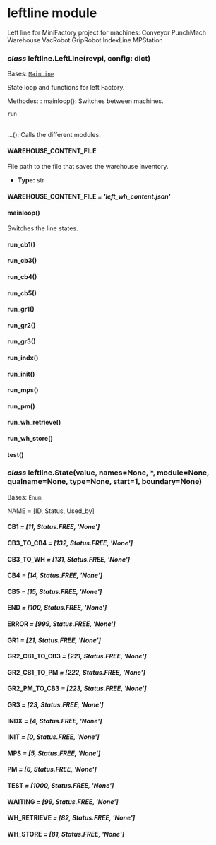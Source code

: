 # leftline module

Left line for MiniFactory project for machines:
Conveyor
PunchMach
Warehouse
VacRobot
GripRobot
IndexLine
MPStation

### *class* leftline.LeftLine(revpi, config: dict)

Bases: [`MainLine`](mainline.md#mainline.MainLine)

State loop and functions for left Factory.

Methodes:
: mainloop(): Switches between machines.
  <br/>
  ```
  run_
  ```
  <br/>
  …(): Calls the different modules.

#### WAREHOUSE_CONTENT_FILE

File path to the file that saves the warehouse inventory.

* **Type:**
  str

#### WAREHOUSE_CONTENT_FILE *= 'left_wh_content.json'*

#### mainloop()

Switches the line states.

#### run_cb1()

#### run_cb3()

#### run_cb4()

#### run_cb5()

#### run_gr1()

#### run_gr2()

#### run_gr3()

#### run_indx()

#### run_init()

#### run_mps()

#### run_pm()

#### run_wh_retrieve()

#### run_wh_store()

#### test()

### *class* leftline.State(value, names=None, \*, module=None, qualname=None, type=None, start=1, boundary=None)

Bases: `Enum`

NAME = [ID, Status, Used_by]

#### CB1 *= [11, Status.FREE, 'None']*

#### CB3_TO_CB4 *= [132, Status.FREE, 'None']*

#### CB3_TO_WH *= [131, Status.FREE, 'None']*

#### CB4 *= [14, Status.FREE, 'None']*

#### CB5 *= [15, Status.FREE, 'None']*

#### END *= [100, Status.FREE, 'None']*

#### ERROR *= [999, Status.FREE, 'None']*

#### GR1 *= [21, Status.FREE, 'None']*

#### GR2_CB1_TO_CB3 *= [221, Status.FREE, 'None']*

#### GR2_CB1_TO_PM *= [222, Status.FREE, 'None']*

#### GR2_PM_TO_CB3 *= [223, Status.FREE, 'None']*

#### GR3 *= [23, Status.FREE, 'None']*

#### INDX *= [4, Status.FREE, 'None']*

#### INIT *= [0, Status.FREE, 'None']*

#### MPS *= [5, Status.FREE, 'None']*

#### PM *= [6, Status.FREE, 'None']*

#### TEST *= [1000, Status.FREE, 'None']*

#### WAITING *= [99, Status.FREE, 'None']*

#### WH_RETRIEVE *= [82, Status.FREE, 'None']*

#### WH_STORE *= [81, Status.FREE, 'None']*
